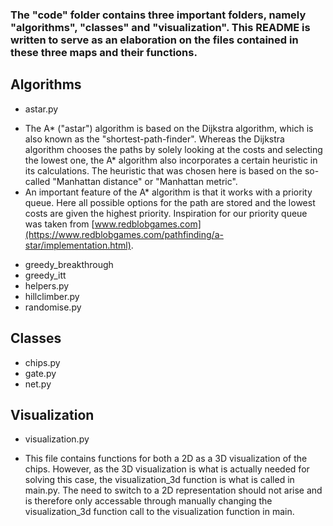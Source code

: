 ### The "code" folder contains three important folders, namely "algorithms", "classes" and "visualization". This README is written to serve as an elaboration on the files contained in these three maps and their functions.

## Algorithms
* astar.py
- The A* ("astar") algorithm is based on the Dijkstra algorithm, which is also known as the "shortest-path-finder".  Whereas the Dijkstra algorithm chooses the paths by solely looking at the costs and selecting the lowest one, the A* algorithm also incorporates a certain heuristic in its calculations.  The heuristic that was chosen here is based on the so-called "Manhattan distance" or "Manhattan metric".  
- An important feature of the A* algorithm is that it works with a priority queue.  Here all possible options for the path are stored and the lowest costs are given the highest priority. Inspiration for our priority queue was taken from [www.redblobgames.com](https://www.redblobgames.com/pathfinding/a-star/implementation.html).

* greedy_breakthrough
* greedy_itt
* helpers.py 
* hillclimber.py
* randomise.py

## Classes 
* chips.py
* gate.py
* net.py

## Visualization
* visualization.py
- This file contains functions for both a 2D as a 3D visualization of the chips.  However, as the 3D visualization is what is actually needed for solving this case, the visualization_3d function is what is called in main.py.  The need to switch to a 2D representation should not arise and is therefore only accessable through manually changing the visualization_3d function call to the visualization function in main.